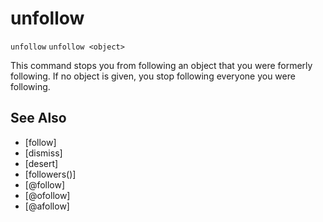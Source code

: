 # unfollow
`unfollow`
`unfollow <object>`

This command stops you from following an object that you were formerly following. If no object is given, you stop following everyone you were following.


## See Also
- [follow]
- [dismiss]
- [desert]
- [followers()]
- [@follow]
- [@ofollow]
- [@afollow]

